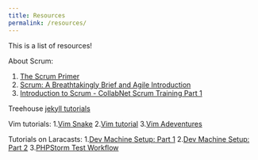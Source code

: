 ```yaml
---
title: Resources
permalink: /resources/
---
```


This is a list of resources!

About Scrum:

1. [The Scrum Primer](http://www.scrumprimer.org/scrumprimer20_small.pdf)
2. [Scrum: A Breathtakingly Brief and Agile Introduction](http://www.agilelearninglabs.com/resources/scrum-introduction/)
3. [Introduction to Scrum - CollabNet Scrum Training Part 1](https://www.youtube.com/watch?v=D8vT7G0WATM)

Treehouse
[jekyll tutorials](http://teamtreehouse.com/library/build-a-blog-with-jekyll-and-github-pages)

Vim tutorials:
1.[Vim Snake](http://www.vimsnake.com)
2.[Vim tutorial](http://www.openvim.com)
3.[Vim Adeventures](http://vim-adventures.com)

Tutorials on Laracasts:
1.[Dev Machine Setup: Part 1](https://laracasts.com/lessons/dev-machine-setup)
2.[Dev Machine Setup: Part 2](https://laracasts.com/lessons/dev-machine-setup-phpstorm)
3.[PHPStorm Test Workflow](https://laracasts.com/lessons/phpstorm-testing-workflow)
